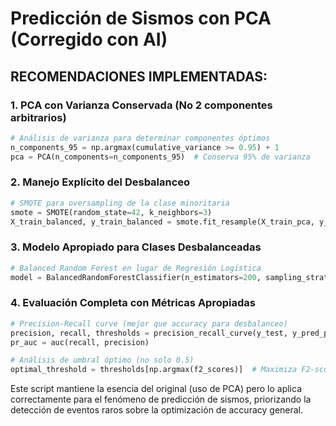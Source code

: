 # Predicción de Sismos con PCA (Corregido con AI)

## **RECOMENDACIONES IMPLEMENTADAS:**

### 1. **PCA con Varianza Conservada (No 2 componentes arbitrarios)**
```python
# Análisis de varianza para determinar componentes óptimos
n_components_95 = np.argmax(cumulative_variance >= 0.95) + 1
pca = PCA(n_components=n_components_95)  # Conserva 95% de varianza
```

### 2. **Manejo Explícito del Desbalanceo**
```python
# SMOTE para oversampling de la clase minoritaria
smote = SMOTE(random_state=42, k_neighbors=3)
X_train_balanced, y_train_balanced = smote.fit_resample(X_train_pca, y_train)
```

### 3. **Modelo Apropiado para Clases Desbalanceadas**
```python
# Balanced Random Forest en lugar de Regresión Logística
model = BalancedRandomForestClassifier(n_estimators=200, sampling_strategy='auto')
```

### 4. **Evaluación Completa con Métricas Apropiadas**
```python
# Precision-Recall curve (mejor que accuracy para desbalanceo)
precision, recall, thresholds = precision_recall_curve(y_test, y_pred_proba)
pr_auc = auc(recall, precision)

# Análisis de umbral óptimo (no solo 0.5)
optimal_threshold = thresholds[np.argmax(f2_scores)]  # Maximiza F2-score
```

Este script mantiene la esencia del original (uso de PCA) pero lo aplica correctamente para el fenómeno de predicción de sismos, priorizando la detección de eventos raros sobre la optimización de accuracy general.